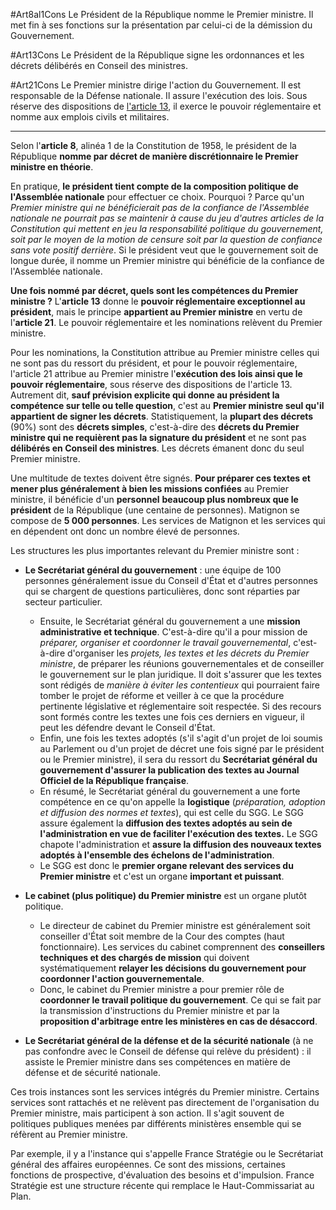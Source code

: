 #Art8al1Cons 
Le Président de la République nomme le Premier ministre. Il met fin à ses fonctions sur la présentation par celui-ci de la démission du Gouvernement.

#Art13Cons
Le Président de la République signe les ordonnances et les décrets délibérés en Conseil des ministres.

#Art21Cons 
Le Premier ministre dirige l'action du Gouvernement. Il est responsable de la Défense nationale. Il assure l'exécution des lois. Sous réserve des dispositions de [l'article 13](https://www.legifrance.gouv.fr/affichTexteArticle.do?cidTexte=JORFTEXT000000571356&idArticle=LEGIARTI000006527475&dateTexte=&categorieLien=cid "Constitution du 4 octobre 1958 - art. 13 (V)"), il exerce le pouvoir réglementaire et nomme aux emplois civils et militaires.

---
Selon l'**article 8**, alinéa 1 de la Constitution de 1958, le président de la République **nomme par décret de manière discrétionnaire le Premier ministre en théorie**. 

En pratique, **le président tient compte de la composition politique de l'Assemblée nationale** pour effectuer ce choix. Pourquoi ? Parce qu'un *Premier ministre qui ne bénéficierait pas de la confiance de l'Assemblée nationale ne pourrait pas se maintenir à cause du jeu d'autres articles de la Constitution qui mettent en jeu la responsabilité politique du gouvernement, soit par le moyen de la motion de censure soit par la question de confiance sans vote positif derrière*. Si le président veut que le gouvernement soit de longue durée, il nomme un Premier ministre qui bénéficie de la confiance de l'Assemblée nationale.

**Une fois nommé par décret, quels sont les compétences du Premier ministre ?** 
L'**article 13** donne le **pouvoir réglementaire exceptionnel au président**, mais le principe **appartient au Premier ministre** en vertu de l'**article 21**. Le pouvoir réglementaire et les nominations relèvent du Premier ministre. 

Pour les nominations, la Constitution attribue au Premier ministre celles qui ne sont pas du ressort du président, et pour le pouvoir réglementaire, l'article 21 attribue au Premier ministre l'**exécution des lois ainsi que le pouvoir réglementaire**, sous réserve des dispositions de l'article 13. Autrement dit, **sauf prévision explicite qui donne au président la compétence sur telle ou telle question**, c'est au **Premier ministre seul qu'il appartient de signer les décrets**. Statistiquement, la **plupart des décrets** (90%) sont des **décrets simples**, c'est-à-dire des **décrets du Premier ministre qui ne requièrent pas la signature du président** et ne sont pas **délibérés en Conseil des ministres**. Les décrets émanent donc du seul Premier ministre.

Une multitude de textes doivent être signés. **Pour préparer ces textes et mener plus généralement à bien les missions confiées** au Premier ministre, il bénéficie d'un **personnel** **beaucoup plus nombreux que le président** de la République (une centaine de personnes). Matignon se compose de **5 000 personnes**. Les services de Matignon et les services qui en dépendent ont donc un nombre élevé de personnes.

Les structures les plus importantes relevant du Premier ministre sont :

- **Le Secrétariat général du gouvernement** : une équipe de 100 personnes généralement issue du Conseil d'État et d'autres personnes qui se chargent de questions particulières, donc sont réparties par secteur particulier. 
	- Ensuite, le Secrétariat général du gouvernement a une **mission administrative et technique**. C'est-à-dire qu'il a pour mission de *préparer, organiser et coordonner le travail gouvernemental*, c'est-à-dire d'organiser les *projets, les textes et les décrets du Premier ministre*, de préparer les réunions gouvernementales et de conseiller le gouvernement sur le plan juridique. Il doit s'assurer que les textes sont rédigés de *manière à éviter les contentieux* qui pourraient faire tomber le projet de réforme et veiller à ce que la procédure pertinente législative et réglementaire soit respectée. Si des recours sont formés contre les textes une fois ces derniers en vigueur, il peut les défendre devant le Conseil d'État. 
	- Enfin, une fois les textes adoptés (s'il s'agit d'un projet de loi soumis au Parlement ou d'un projet de décret une fois signé par le président ou le Premier ministre), il sera du ressort du **Secrétariat général du gouvernement d'assurer la publication des textes au Journal Officiel de la République française**. 
	- En résumé, le Secrétariat général du gouvernement a une forte compétence en ce qu'on appelle la **logistique** (*préparation, adoption et diffusion des normes et textes*), qui est celle du SGG. Le SGG assure également la **diffusion des textes adoptés au sein de l'administration en vue de faciliter l'exécution des textes.** Le SGG chapote l'administration et **assure la diffusion des nouveaux textes adoptés à l'ensemble des échelons de l'administration**. 
	- Le SGG est donc le **premier organe relevant des services du Premier ministre** et c'est un organe **important et puissant**.

- **Le cabinet (plus politique) du Premier ministre** est un organe plutôt politique. 
	- Le directeur de cabinet du Premier ministre est généralement soit conseiller d'État soit membre de la Cour des comptes (haut fonctionnaire). Les services du cabinet comprennent des **conseillers techniques et des chargés de mission** qui doivent systématiquement **relayer les décisions du gouvernement pour coordonner l'action gouvernementale**.
	- Donc, le cabinet du Premier ministre a pour premier rôle de **coordonner le travail politique du gouvernement**. Ce qui se fait par la transmission d'instructions du Premier ministre et par la **proposition d'arbitrage entre les ministères en cas de désaccord**.

- **Le Secrétariat général de la défense et de la sécurité nationale** (à ne pas confondre avec le Conseil de défense qui relève du président) : il assiste le Premier ministre dans ses compétences en matière de défense et de sécurité nationale.

Ces trois instances sont les services intégrés du Premier ministre. Certains services sont rattachés et ne relèvent pas directement de l'organisation du Premier ministre, mais participent à son action. Il s'agit souvent de politiques publiques menées par différents ministères ensemble qui se réfèrent au Premier ministre. 

Par exemple, il y a l'instance qui s'appelle France Stratégie ou le Secrétariat général des affaires européennes. Ce sont des missions, certaines fonctions de prospective, d'évaluation des besoins et d'impulsion. France Stratégie est une structure récente qui remplace le Haut-Commissariat au Plan.
